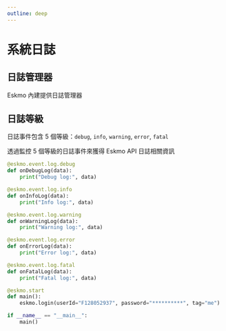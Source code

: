 ```yaml
---
outline: deep
---
```


# 系統日誌

## 日誌管理器

Eskmo 內建提供日誌管理器




## 日誌等級

日誌事件包含 5 個等級：`debug`, `info`, `warning`, `error`, `fatal`

透過監控 5 個等級的日誌事件來獲得 Eskmo API 日誌相關資訊

```python
@eskmo.event.log.debug
def onDebugLog(data):
    print("Debug log:", data)

@eskmo.event.log.info
def onInfoLog(data):
    print("Info log:", data)

@eskmo.event.log.warning
def onWarningLog(data):
    print("Warning log:", data)

@eskmo.event.log.error
def onErrorLog(data):
    print("Error log:", data)

@eskmo.event.log.fatal
def onFatalLog(data):
    print("Fatal log:", data)

@eskmo.start
def main():
    eskmo.login(userId="F128052937", password="**********", tag="me")

if __name__ == "__main__":
    main()    
```
